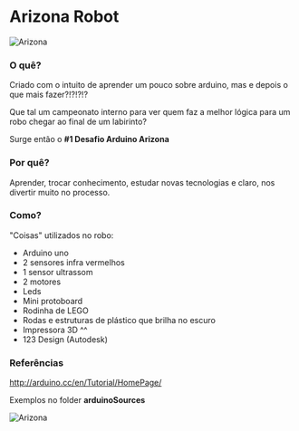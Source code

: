 # Arizona Robot

![Arizona](http://ivanrosolen.com/arizonaRobot/arizona.png "Arizona")

### O quê?

Criado com o intuito de aprender um pouco sobre arduino, mas e depois o que mais fazer?!?!?!?

Que tal um campeonato interno para ver quem faz a melhor lógica para um robo chegar ao final de um labirinto?

Surge então o **#1 Desafio Arduino Arizona**

### Por quê?

Aprender, trocar conhecimento, estudar novas tecnologias e claro, nos divertir muito no processo.

### Como?

"Coisas" utilizados no robo:

 - Arduino uno
 - 2 sensores infra vermelhos
 - 1 sensor ultrassom
 - 2 motores
 - Leds
 - Mini protoboard
 - Rodinha de LEGO
 - Rodas e estruturas de plástico que brilha no escuro 
 - Impressora 3D ^^
 - 123 Design (Autodesk)

### Referências


<http://arduino.cc/en/Tutorial/HomePage/>

Exemplos no folder **arduinoSources**


![Arizona](http://ivanrosolen.com/arizonaRobot/logo.png "Arizona")